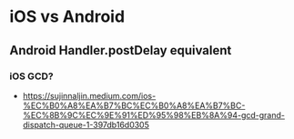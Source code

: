 # iOS vs Android
## Android Handler.postDelay equivalent
### iOS GCD?
- https://sujinnaljin.medium.com/ios-%EC%B0%A8%EA%B7%BC%EC%B0%A8%EA%B7%BC-%EC%8B%9C%EC%9E%91%ED%95%98%EB%8A%94-gcd-grand-dispatch-queue-1-397db16d0305
